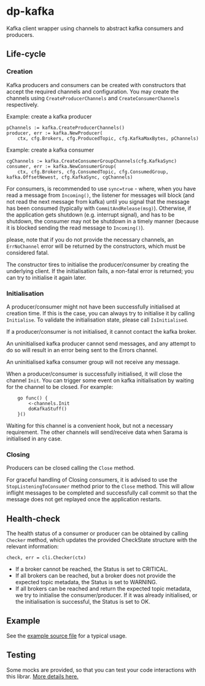 dp-kafka
=======

Kafka client wrapper using channels to abstract kafka consumers and producers.

## Life-cycle

### Creation

Kafka producers and consumers can be created with constructors that accept the required channels and configuration. You may create the channels using `CreateProducerChannels` and `CreateConsumerChannels` respectively.

Example: create a kafka producer
```
pChannels := kafka.CreateProducerChannels()
producer, err := kafka.NewProducer(
	ctx, cfg.Brokers, cfg.ProducedTopic, cfg.KafkaMaxBytes, pChannels)
```

Example: create a kafka consumer
```
cgChannels := kafka.CreateConsumerGroupChannels(cfg.KafkaSync)
consumer, err := kafka.NewConsumerGroup(
	ctx, cfg.Brokers, cfg.ConsumedTopic, cfg.ConsumedGroup, kafka.OffsetNewest, cfg.KafkaSync, cgChannels)
```

For consumers, is recommended to use `sync=true` - where, when you have read a message from `Incoming()`,
the listener for messages will block (and not read the next message from kafka)
until you signal that the message has been consumed (typically with `CommitAndRelease(msg)`).
Otherwise, if the application gets shutdown (e.g. interrupt signal), and has to be shutdown,
the consumer may not be shutdown in a timely manner (because it is blocked sending the read message to `Incoming()`).

please, note that if you do not provide the necessary channels, an `ErrNoChannel` error will be returned by the constructors, which must be considered fatal.

The constructor tires to initialise the producer/consumer by creating the underlying client. If the initialisation fails, a non-fatal error is returned; you can try to initialise it again later.

### Initialisation

A producer/consumer might not have been successfully initialised at creation time. If this is the case, you can always try to initialise it by calling `Initialise`. To validate the initialisation state, please call `IsInitialised`.

If a producer/consumer is not initialised, it cannot contact the kafka broker.

An uninitialised kafka producer cannot send messages, and any attempt to do so will result in an error being sent to the Errors channel.

An uninitialised kafka consumer group will not receive any message.

When a producer/consumer is successfully initialised, it will close the channel `Init`. You can trigger some event on kafka initialisation by waiting for the channel to be closed. For example:
```
	go func() {
		<-channels.Init
		doKafkaStuff()
	}()
```

Waiting for this channel is a convenient hook, but not a necessary requirement. The other channels will send/receive data when Sarama is initialised in any case.

### Closing

Producers can be closed calling the `Close` method.

For graceful handling of Closing consumers, it is advised to use the `StopListeningToConsumer` method prior to the `Close` method. This will allow inflight messages to be completed and successfully call commit so that the message does not get replayed once the application restarts.

## Health-check

The health status of a consumer or producer can be obtained by calling `Checker` method, which updates the provided CheckState structure with the relevant information:
```
check, err = cli.Checker(ctx)
```

- If a broker cannot be reached, the Status is set to CRITICAL. 
- If all brokers can be reached, but a broker does not provide the expected topic metadata, the Status is set to WARNING.
- If all brokers can be reached and return the expected topic metadata, we try to initialise the consumer/producer. If it was already initialised, or the initialisation is successful, the Status is set to OK.

## Example

See the [example source file](cmd/kafka-example/main.go) for a typical usage.

## Testing

Some mocks are provided, so that you can test your code interactions with this librar. [More details here.](kafkatest.README.md)
